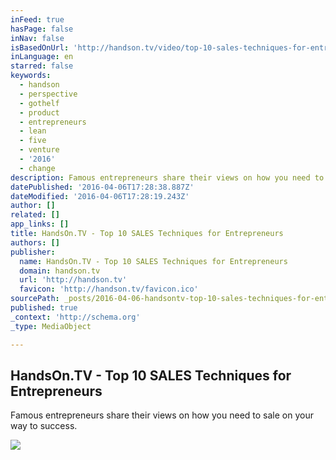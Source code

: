 ```yaml
---
inFeed: true
hasPage: false
inNav: false
isBasedOnUrl: 'http://handson.tv/video/top-10-sales-techniques-for-entrepreneurs'
inLanguage: en
starred: false
keywords:
  - handson
  - perspective
  - gothelf
  - product
  - entrepreneurs
  - lean
  - five
  - venture
  - '2016'
  - change
description: Famous entrepreneurs share their views on how you need to sale on your way to success.
datePublished: '2016-04-06T17:28:38.887Z'
dateModified: '2016-04-06T17:28:19.243Z'
author: []
related: []
app_links: []
title: HandsOn.TV - Top 10 SALES Techniques for Entrepreneurs
authors: []
publisher:
  name: HandsOn.TV - Top 10 SALES Techniques for Entrepreneurs
  domain: handson.tv
  url: 'http://handson.tv'
  favicon: 'http://handson.tv/favicon.ico'
sourcePath: _posts/2016-04-06-handsontv-top-10-sales-techniques-for-entrepreneurs.md
published: true
_context: 'http://schema.org'
_type: MediaObject

---
```

<article style=""><h1>HandsOn.TV - Top 10 SALES Techniques for Entrepreneurs</h1><p>Famous entrepreneurs share their views on how you need to sale on your way to success.</p><img src="https://thumbs.handson.tv/top-10-sales-techniques-for-entrepreneurs/thumb-1280x720-00037.jpg" /></article>